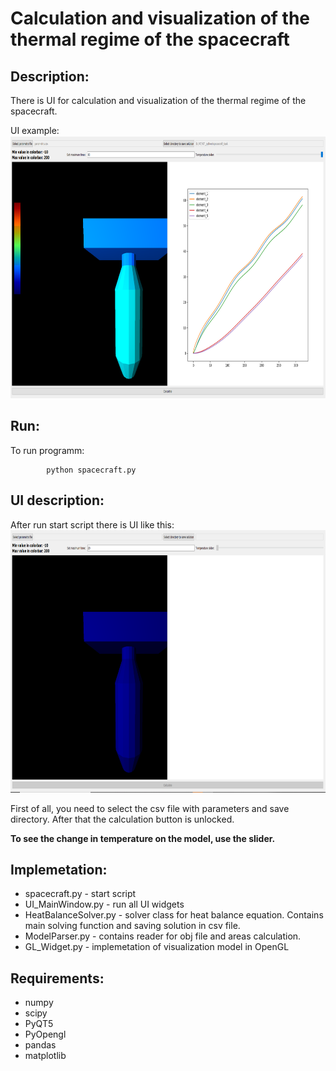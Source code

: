 
Calculation and visualization of the thermal regime of the spacecraft
=====================================================================

Description:
------------

There is UI for calculation and visualization of the thermal regime of the spacecraft.

UI example:
<img src="ui_example.png" width="1200" height="420">

Run:
----
To run programm:
```
        python spacecraft.py    
```

UI description:
------------
After run start script there is UI like this:
<img src="ui_without_calc.png" width="1200" height="420">


First of all, you need to select the csv file with parameters and save directory. After that the calculation button is unlocked.

**To see the change in temperature on the model, use the slider.**

Implemetation:
------------
* spacecraft.py - start script
* UI_MainWindow.py - run all UI widgets
* HeatBalanceSolver.py - solver class for heat balance equation. Contains main solving function and saving solution in csv file.
* ModelParser.py - contains reader for obj file and  areas calculation.
* GL_Widget.py - implemetation of visualization model in OpenGL

Requirements:
------------
* numpy
* scipy 
* PyQT5
* PyOpengl
* pandas
* matplotlib



